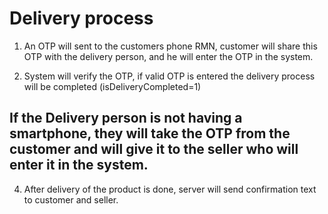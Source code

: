 # Delivery process
1. An OTP will sent to the customers phone RMN, customer will share this OTP with the delivery person, and he will enter the OTP in the system.

2. System will verify the OTP, if valid OTP is entered the delivery process will be completed (isDeliveryCompleted=1)

## If the Delivery person is not having a smartphone, they will take the OTP from the customer and will give it to the seller who will enter it in the system.

4. After delivery of the product is done, server will send confirmation text to customer and seller.